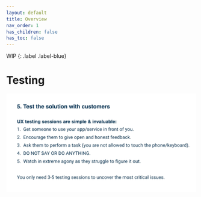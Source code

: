 ```yaml
---
layout: default
title: Overview
nav_order: 1
has_children: false
has_toc: false
---
```


WIP
{: .label .label-blue}

# Testing


![Testing Procedure](/assets/images/develop/testing-procedure.png)

